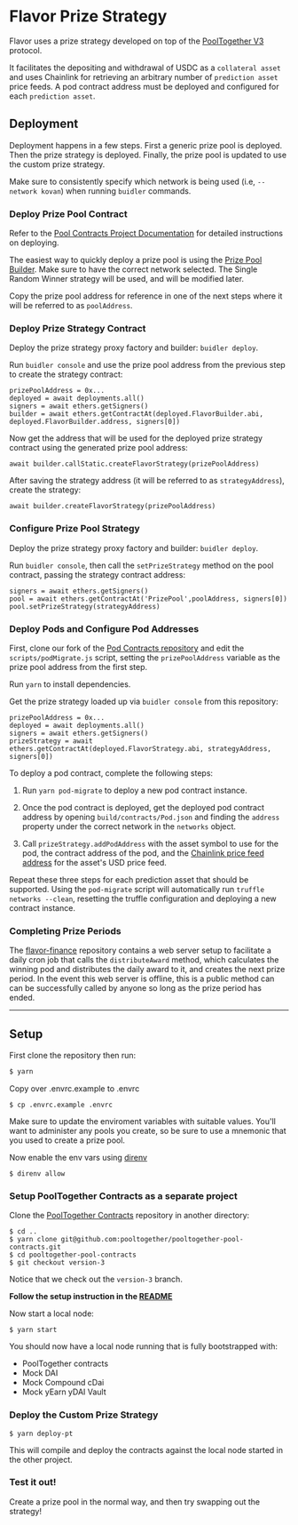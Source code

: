 # Flavor Prize Strategy

Flavor uses a prize strategy developed on top of the [PoolTogether V3](https://www.pooltogether.com/) protocol.

It facilitates the depositing and withdrawal of USDC as a `collateral asset` and uses Chainlink for retrieving an arbitrary number of `prediction asset` price feeds. A pod contract address must be deployed and configured for each `prediction asset`.


## Deployment

Deployment happens in a few steps. First a generic prize pool is deployed. Then the prize strategy is deployed. Finally, the prize pool is updated to use the custom prize strategy.

Make sure to consistently specify which network is being used (i.e, `--network kovan`) when running `buidler` commands.


### Deploy Prize Pool Contract

Refer to the [Pool Contracts Project Documentation](https://github.com/pooltogether/pooltogether-pool-contracts/tree/version-3) for detailed instructions on deploying.

The easiest way to quickly deploy a prize pool is using the [Prize Pool Builder](https://builder.pooltogether.com/). Make sure to have the correct network selected. The Single Random Winner strategy will be used, and will be modified later.

Copy the prize pool address for reference in one of the next steps where it will be referred to as `poolAddress`.

### Deploy Prize Strategy Contract

Deploy the prize strategy proxy factory and builder: `buidler deploy`.

Run `buidler console` and use the prize pool address from the previous step to create the strategy contract:

```
prizePoolAddress = 0x...
deployed = await deployments.all()
signers = await ethers.getSigners()
builder = await ethers.getContractAt(deployed.FlavorBuilder.abi, deployed.FlavorBuilder.address, signers[0])
```

Now get the address that will be used for the deployed prize strategy contract using the generated prize pool address:

```
await builder.callStatic.createFlavorStrategy(prizePoolAddress)
```

After saving the strategy address (it will be referred to as `strategyAddress`), create the strategy:

```
await builder.createFlavorStrategy(prizePoolAddress)
```


### Configure Prize Pool Strategy


Deploy the prize strategy proxy factory and builder: `buidler deploy`.

Run `buidler console`, then call the `setPrizeStrategy` method on the pool contract, passing the strategy contract address:

```
signers = await ethers.getSigners()
pool = await ethers.getContractAt('PrizePool',poolAddress, signers[0])
pool.setPrizeStrategy(strategyAddress)
```


### Deploy Pods and Configure Pod Addresses

First, clone our fork of the [Pod Contracts repository](https://github.com/flavor-finance/pooltogether-pod-contracts) and edit the `scripts/podMigrate.js` script, setting the `prizePoolAddress` variable as the prize pool address from the first step.

Run `yarn` to install dependencies.

Get the prize strategy loaded up via `buidler console` from this repository:

```
prizePoolAddress = 0x...
deployed = await deployments.all()
signers = await ethers.getSigners()
prizeStrategy = await ethers.getContractAt(deployed.FlavorStrategy.abi, strategyAddress, signers[0])
```

To deploy a pod contract, complete the following steps:

1. Run `yarn pod-migrate` to deploy a new pod contract instance.

2. Once the pod contract is deployed, get the deployed pod contract address by opening `build/contracts/Pod.json` and finding the `address` property under the correct network in the `networks` object.

3. Call `prizeStrategy.addPodAddress` with the asset symbol to use for the pod, the contract address of the pod, and the [Chainlink price feed address](https://docs.chain.link/docs/reference-contracts) for the asset's USD price feed.


Repeat these three steps for each prediction asset that should be supported. Using the `pod-migrate` script will automatically run `truffle networks --clean`, resetting the truffle configuration and deploying a new contract instance.

### Completing Prize Periods

The [flavor-finance](https://github.com/flavor-finance/flavor-finance) repository contains a web server setup to facilitate a daily cron job that calls the `distributeAward` method, which calculates the winning pod and distributes the daily award to it, and creates the next prize period. In the event this web server is offline, this is a public method can can be successfully called by anyone so long as the prize period has ended.


---

## Setup

First clone the repository then run:

```bash
$ yarn
```

Copy over .envrc.example to .envrc

```
$ cp .envrc.example .envrc
```

Make sure to update the enviroment variables with suitable values.  You'll want to administer any pools you create, so be sure to use a mnemonic that you used to create a prize pool.

Now enable the env vars using [direnv](https://direnv.net/docs/installation.html)

```
$ direnv allow
```

### Setup PoolTogether Contracts as a separate project

Clone the [PoolTogether Contracts](https://github.com/pooltogether/pooltogether-pool-contracts/tree/version-3) repository in another directory:

```
$ cd ..
$ yarn clone git@github.com:pooltogether/pooltogether-pool-contracts.git
$ cd pooltogether-pool-contracts
$ git checkout version-3
```

Notice that we check out the `version-3` branch.

**Follow the setup instruction in the [README](https://github.com/pooltogether/pooltogether-pool-contracts/tree/version-3)**

Now start a local node:

```
$ yarn start
```

You should now have a local node running that is fully bootstrapped with:

- PoolTogether contracts
- Mock DAI
- Mock Compound cDai
- Mock yEarn yDAI Vault

### Deploy the Custom Prize Strategy

```
$ yarn deploy-pt
```

This will compile and deploy the contracts against the local node started in the other project.

### Test it out!

Create a prize pool in the normal way, and then try swapping out the strategy!
